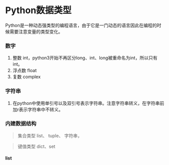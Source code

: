 # Python数据类型
Python是一种动态强类型的编程语言，由于它是一门动态的语言因此在编程的时候需要注意变量的类型变化。
### 数字
1.  整数 int，python3开始不再区分long、int、long被重命名为int，所以只有int。
2.  浮点数 float
3.  复数 complex
### 字符串
1.  在python中使用单引号以及双引号表示字符串。注意字符串转义，在字符串前加r表示字符串中不转义。
### 内建数据结构
 >  集合类型  list、 tuple、 字符串，  

>  键值类型  dict、set

####  list




<!--stackedit_data:
eyJoaXN0b3J5IjpbLTM0MjUwOTE3MiwxMTI4OTYzMzI0LC01OD
UzNDAwMTUsLTE2MjM2OTQzMDQsMTYyNTU5OTIwNiwxODAxMTI0
MTA2LC0xMzg5OTA2NywtMTYyNjg1MTI3OCw3MjUxOTA5MzVdfQ
==
-->
